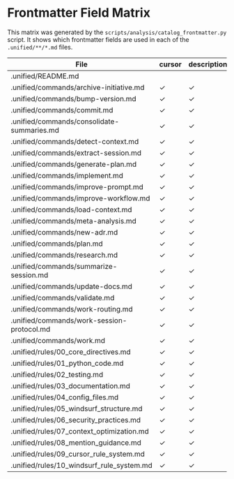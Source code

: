 # Frontmatter Field Matrix

This matrix was generated by the `scripts/analysis/catalog_frontmatter.py` script. It shows which frontmatter fields are used in each of the `.unified/**/*.md` files.

| File | cursor | description | ide | status | tags | title | type | windsurf |
|---|---|---|---|---|---|---|---|---|
| .unified/README.md |   |   |   |   |   |   |   |   |
| .unified/commands/archive-initiative.md | ✓ | ✓ |   | ✓ | ✓ | ✓ | ✓ | ✓ |
| .unified/commands/bump-version.md | ✓ | ✓ |   | ✓ | ✓ | ✓ | ✓ | ✓ |
| .unified/commands/commit.md | ✓ | ✓ |   | ✓ | ✓ | ✓ | ✓ | ✓ |
| .unified/commands/consolidate-summaries.md | ✓ | ✓ |   | ✓ | ✓ | ✓ | ✓ | ✓ |
| .unified/commands/detect-context.md | ✓ | ✓ |   | ✓ | ✓ | ✓ | ✓ | ✓ |
| .unified/commands/extract-session.md | ✓ | ✓ |   | ✓ | ✓ | ✓ | ✓ | ✓ |
| .unified/commands/generate-plan.md | ✓ | ✓ |   | ✓ | ✓ | ✓ | ✓ | ✓ |
| .unified/commands/implement.md | ✓ | ✓ |   | ✓ | ✓ | ✓ | ✓ | ✓ |
| .unified/commands/improve-prompt.md | ✓ | ✓ |   | ✓ | ✓ | ✓ | ✓ | ✓ |
| .unified/commands/improve-workflow.md | ✓ | ✓ |   | ✓ | ✓ | ✓ | ✓ | ✓ |
| .unified/commands/load-context.md | ✓ | ✓ |   | ✓ | ✓ | ✓ | ✓ | ✓ |
| .unified/commands/meta-analysis.md | ✓ | ✓ |   | ✓ | ✓ | ✓ | ✓ | ✓ |
| .unified/commands/new-adr.md | ✓ | ✓ |   | ✓ | ✓ | ✓ | ✓ | ✓ |
| .unified/commands/plan.md | ✓ | ✓ |   | ✓ | ✓ | ✓ | ✓ | ✓ |
| .unified/commands/research.md | ✓ | ✓ |   | ✓ | ✓ | ✓ | ✓ | ✓ |
| .unified/commands/summarize-session.md | ✓ | ✓ |   | ✓ | ✓ | ✓ | ✓ | ✓ |
| .unified/commands/update-docs.md | ✓ | ✓ |   | ✓ | ✓ | ✓ | ✓ | ✓ |
| .unified/commands/validate.md | ✓ | ✓ |   | ✓ | ✓ | ✓ | ✓ | ✓ |
| .unified/commands/work-routing.md | ✓ | ✓ |   | ✓ | ✓ | ✓ | ✓ | ✓ |
| .unified/commands/work-session-protocol.md | ✓ | ✓ |   | ✓ | ✓ | ✓ | ✓ | ✓ |
| .unified/commands/work.md | ✓ | ✓ |   | ✓ | ✓ | ✓ | ✓ | ✓ |
| .unified/rules/00_core_directives.md | ✓ | ✓ | ✓ | ✓ | ✓ |   | ✓ | ✓ |
| .unified/rules/01_python_code.md | ✓ | ✓ | ✓ | ✓ | ✓ |   | ✓ | ✓ |
| .unified/rules/02_testing.md | ✓ | ✓ |   | ✓ | ✓ | ✓ | ✓ | ✓ |
| .unified/rules/03_documentation.md | ✓ | ✓ |   | ✓ | ✓ | ✓ | ✓ | ✓ |
| .unified/rules/04_config_files.md | ✓ | ✓ |   | ✓ | ✓ | ✓ | ✓ | ✓ |
| .unified/rules/05_windsurf_structure.md | ✓ | ✓ |   | ✓ | ✓ | ✓ | ✓ | ✓ |
| .unified/rules/06_security_practices.md | ✓ | ✓ |   | ✓ | ✓ | ✓ | ✓ | ✓ |
| .unified/rules/07_context_optimization.md | ✓ | ✓ |   | ✓ | ✓ | ✓ | ✓ | ✓ |
| .unified/rules/08_mention_guidance.md | ✓ | ✓ |   | ✓ | ✓ | ✓ | ✓ | ✓ |
| .unified/rules/09_cursor_rule_system.md | ✓ | ✓ |   | ✓ | ✓ | ✓ | ✓ | ✓ |
| .unified/rules/10_windsurf_rule_system.md | ✓ | ✓ |   | ✓ | ✓ | ✓ | ✓ | ✓ |
